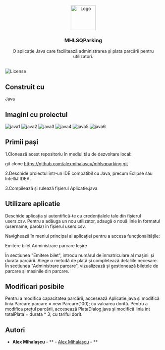 <br/>
<p align="center">
  <a href="https://github.com/alexmihalascu/mhlsqparking">
    <img src="[https://alexmihalascu.tech/images/mhlsqlogo.png](https://alexmihalascu.tech/images/mhlsqlogo.png)" alt="Logo" width="80" height="80">
  </a>

  <h3 align="center">MHLSQParking</h3>

  <p align="center">
    O aplicație Java care facilitează administrarea și plata parcării pentru utilizatori.
    <br/>
    <br/>
  </p>
</p>

![License](https://img.shields.io/github/license/alexmihalascu/mhlsqparking) 


## Construit cu

Java

## Imagini cu proiectul
![java1](https://user-images.githubusercontent.com/41302353/236610011-d35ae41c-fa62-4a1f-af09-ba2b28b77e67.png)
![java2](https://user-images.githubusercontent.com/41302353/236610023-4313309a-8553-43ed-ad0c-d5f042870493.png)
![java3](https://user-images.githubusercontent.com/41302353/236610046-55730f4d-4e93-446a-aa7e-b6fca229a7bf.png)
![java4](https://user-images.githubusercontent.com/41302353/236610054-05ec5264-117d-4c98-8566-3a3886706d31.png)
![java5](https://user-images.githubusercontent.com/41302353/236610069-08ae7360-23bd-4ab7-81ad-62fb95cd7eb7.png)
![java6](https://user-images.githubusercontent.com/41302353/236610080-976c4d21-e646-4794-a76d-df82285483b0.png)



## Primii pași 

1.Clonează acest repositoriu în mediul tău de dezvoltare local:

git clone https://github.com/alexmihalascu/mhlsqparking.git

2.Deschide proiectul într-un IDE compatibil cu Java, precum Eclipse sau IntelliJ IDEA.

3.Compilează și rulează fișierul Aplicatie.java.


## Utilizare aplicatie

Deschide aplicația și autentifică-te cu credențialele tale din fișierul users.csv. Pentru a adăuga un nou utilizator, adaugă o nouă linie în formatul (username, parola) în fișierul users.csv.

Navighează în meniul principal al aplicației pentru a accesa funcționalitățile:

Emitere bilet
Administrare parcare
Ieșire

În secțiunea "Emitere bilet", introdu numărul de înmatriculare al mașinii și durata parcării. Alege o metodă de plată și completează detaliile necesare.
În secțiunea "Administrare parcare", vizualizează și gestionează biletele de parcare și mașinile din parcare.


## Modificari posibile

Pentru a modifica capacitatea parcării, accesează Aplicatie.java și modifică linia Parcare parcare = new Parcare(100); cu valoarea dorită.
Pentru a modifica prețul parcării, accesează PlataDialog.java și modifică linia int totalPlata = durata * 3; cu tariful dorit.



## Autori

* **Alex Mihalașcu** - ** - [Alex Mihalașcu](https://github.com/alexmihalascu/) - **

